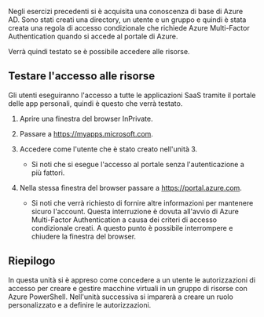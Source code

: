 Negli esercizi precedenti si è acquisita una conoscenza di base di Azure AD. Sono stati creati una directory, un utente e un gruppo e quindi è stata creata una regola di accesso condizionale che richiede Azure Multi-Factor Authentication quando si accede al portale di Azure.

Verrà quindi testato se è possibile accedere alle risorse.

## <a name="test-access-to-resources"></a>Testare l'accesso alle risorse

Gli utenti eseguiranno l'accesso a tutte le applicazioni SaaS tramite il portale delle app personali, quindi è questo che verrà testato.

1. Aprire una finestra del browser InPrivate.

1. Passare a https://myapps.microsoft.com.

1. Accedere come l'utente che è stato creato nell'unità 3.

   * Si noti che si esegue l'accesso al portale senza l'autenticazione a più fattori.

1. Nella stessa finestra del browser passare a https://portal.azure.com.

   * Si noti che verrà richiesto di fornire altre informazioni per mantenere sicuro l'account. Questa interruzione è dovuta all'avvio di Azure Multi-Factor Authentication a causa dei criteri di accesso condizionale creati. A questo punto è possibile interrompere e chiudere la finestra del browser.

## <a name="summary"></a>Riepilogo

In questa unità si è appreso come concedere a un utente le autorizzazioni di accesso per creare e gestire macchine virtuali in un gruppo di risorse con Azure PowerShell. Nell'unità successiva si imparerà a creare un ruolo personalizzato e a definire le autorizzazioni.